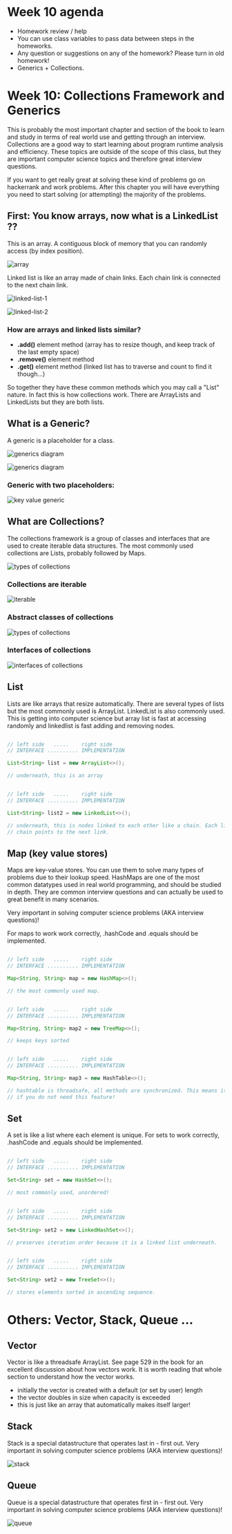 # Week 10 agenda

 - Homework review / help
 - You can use class variables to pass data between steps in the homeworks.
 - Any question or suggestions on any of the homework? Please turn in old homework!
 - Generics + Collections.

# Week 10: Collections Framework and Generics

This is probably the most important chapter and section of the book to learn and study
in terms of real world use and getting through an interview. Collections are a good
way to start learning about program runtime analysis and efficiency. These topics are
outside of the scope of this class, but they are important computer science topics
and therefore great interview questions.


If you want to get really great at solving these kind of problems go on hackerrank
and work problems. After this chapter you will have everything you need to
start solving (or attempting) the majority of the problems.


## First: You know arrays, now what is a LinkedList ??

This is an array. A contiguous block of memory that you can randomly access (by index position).

![array](./images/array.gif)


Linked list is like an array made of chain links. Each chain link
is connected to the next chain link.

![linked-list-1](./images/linked-list-1.jpg)

![linked-list-2](./images/linked-list-2.gif)

### How are arrays and linked lists similar?

 - __.add()__ element method (array has to resize though, and keep track of the last empty space)
 - __.remove()__ element method
 - __.get()__ element method (linked list has to traverse and count to find it though...)

 So together they have these common methods which you may call a "List" nature. In fact this is how collections work. There are ArrayLists and LinkedLists but they are both lists.


## What is a Generic?

A generic is a placeholder for a class.

![generics diagram](./images/generics-diagram.png)

![generics diagram](./images/generic-types.png)


### Generic with two placeholders:

![key value generic](./images/key-value-generic.png)


## What are Collections?

The collections framework is a group of classes and interfaces that are used to create iterable data structures. The most commonly used collections are Lists, probably followed by Maps.


![types of collections](./images/types-of-collections.png)


### Collections are iterable

![iterable](./images/iterator-diagram.png)


### Abstract classes of collections

![types of collections](./images/abstract-collection-types.png)


### Interfaces of collections

![interfaces of collections](./images/collection-interfaces.png)


## List

Lists are like arrays that resize automatically. There are several types of lists but the most commonly used is ArrayList. LinkedList is also commonly used. This is getting into computer science but array list is fast at accessing randomly and linkedlist is fast adding and removing nodes.

```java

// left side   .....    right side
// INTERFACE .......... IMPLEMENTATION

List<String> list = new ArrayList<>();

// underneath, this is an array


// left side   .....    right side
// INTERFACE .......... IMPLEMENTATION

List<String> list2 = new LinkedList<>();

// underneath, this is nodes linked to each other like a chain. Each link in the
// chain points to the next link.


```

## Map (key value stores)

Maps are key-value stores. You can use them to solve many types of problems due to their lookup speed. HashMaps are one of the most common datatypes used in real world programming, and should be studied in depth. They are common interview questions and can actually be used to great benefit in many scenarios.

Very important in solving computer science problems (AKA interview questions)!

For maps to work work correctly, .hashCode and .equals should be implemented.

```java

// left side   .....    right side
// INTERFACE .......... IMPLEMENTATION

Map<String, String> map = new HashMap<>();

// the most commonly used map.


// left side   .....    right side
// INTERFACE .......... IMPLEMENTATION

Map<String, String> map2 = new TreeMap<>();

// keeps keys sorted


// left side   .....    right side
// INTERFACE .......... IMPLEMENTATION

Map<String, String> map3 = new HashTable<>();

// hashtable is threadsafe, all methods are synchronized. This means it is slower
// if you do not need this feature!


```

## Set

A set is like a list where each element is unique. For sets to work correctly, .hashCode and .equals should be implemented.

```java

// left side   .....    right side
// INTERFACE .......... IMPLEMENTATION

Set<String> set = new HashSet<>();

// most commonly used, unordered!


// left side   .....    right side
// INTERFACE .......... IMPLEMENTATION

Set<String> set2 = new LinkedHashSet<>();

// preserves iteration order because it is a linked list underneath.


// left side   .....    right side
// INTERFACE .......... IMPLEMENTATION

Set<String> set2 = new TreeSet<>();

// stores elements sorted in ascending sequence.

```


# Others: Vector, Stack, Queue ...


## Vector

Vector is like a threadsafe ArrayList. See page 529 in the book for an excellent
discussion about how vectors work. It is worth reading that whole section to understand
how the vector works.

  - initially the vector is created with a default (or set by user) length
  - the vector doubles in size when capacity is exceeded
  - this is just like an array that automatically makes itself larger!


## Stack

Stack is a special datastructure that operates last in - first out. Very important
in solving computer science problems (AKA interview questions)!

![stack](./images/stack_representation.jpg)

## Queue

Queue is a special datastructure that operates first in - first out. Very important
in solving computer science problems (AKA interview questions)!

![queue](./images/queue.svg.png)

